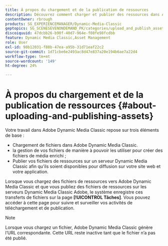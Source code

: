 ```yaml
---
title: À propos du chargement et de la publication de ressources
description: Découvrez comment charger et publier des ressources dans Adobe Dynamic Media Classic.
contentOwner: rbrough
products: SG_EXPERIENCEMANAGER/Dynamic-Media-Classic
geptopics: SG_SCENESEVENONDEMAND_PK/categories/upload_and_publish_assets
discoiquuid: 47dcbb26-b90f-40d7-964e-f08fe98fcdbb
feature: Dynamic Media Classic,Asset Management
role: User
exl-id: 98b12031-f88b-47ea-a95b-31d71eaf22c2
source-git-commit: 1d71cbe6e2493ac8d47e837a20e194b6ae7a22d4
workflow-type: tm+mt
source-wordcount: '149'
ht-degree: 24%

---
```


# À propos du chargement et de la publication de ressources {#about-uploading-and-publishing-assets}

Votre travail dans Adobe Dynamic Media Classic repose sur trois éléments de base :

* Chargement de fichiers dans Adobe Dynamic Media Classic.
* la gestion de vos fichiers de manière à pouvoir les utiliser pour créer des fichiers de média enrichi ;
* Publier vos fichiers de ressources sur un serveur Dynamic Media Classic afin qu’ils soient disponibles pour diffusion sur votre site web et votre application.

Lorsque vous chargez des fichiers de ressources vers Adobe Dynamic Media Classic et que vous publiez des fichiers de ressources sur les serveurs Dynamic Media Classic Adobe, le système enregistre ces transferts de fichiers sur la page **[!UICONTROL Tâches]**. Vous pouvez accéder à cette page pour suivre et surveiller vos activités de téléchargement et de publication.

>[!NOTE]
>
>Lorsque vous chargez un fichier, Adobe Dynamic Media Classic génère l’URL correspondante. Cette URL reste inactive tant que le fichier n’a pas été publié.

<!-- >[!NOTE]
>
>A new Instant Publish feature was made available shortly after the release of Adobe Dynamic Media Classic 6.0. This feature, which publishes assets immediately with one step, is being rolled out gradually, replacing the **[!UICONTROL Mark for Publish]** functionality. Some users will continue to see the current interface and functionality for a while, until they are included in the rollout. In addition, some assets will continue to use the “Mark for Publish” process for a while after the rollout. -->
